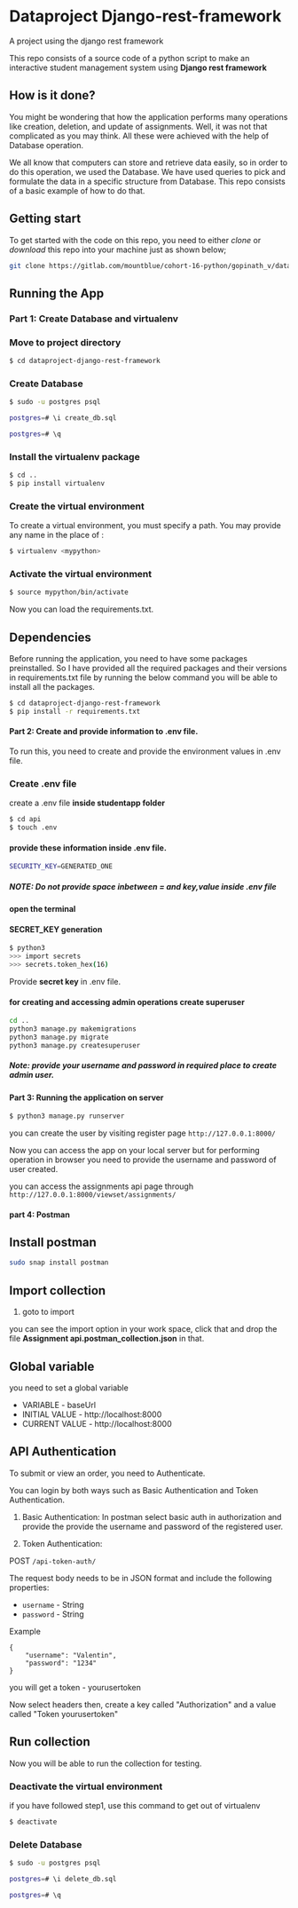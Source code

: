 # Dataproject Django-rest-framework

A project using the django rest framework

This repo consists of a source code of a python script to make an interactive student management system
using **Django rest framework**

## How is it done?

You might be wondering that how the application performs many operations like creation, deletion, and update of assignments. Well, it was not that complicated as you may think. All these were achieved with the help of Database operation. 

We all know that computers can store and retrieve data easily, so in order to do this operation, we used the Database. We have used queries to pick and formulate the data in a specific structure from Database. This repo consists of a basic example of how to do that.


## Getting start

To get started with the code on this repo, you need to either *clone* or *download* this repo into your machine just as shown below;

```bash
git clone https://gitlab.com/mountblue/cohort-16-python/gopinath_v/dataproject-django-rest-framework
```

## Running the App

### Part 1: Create Database and virtualenv

### Move to project directory
```bash
$ cd dataproject-django-rest-framework
```

### Create Database
```bash
$ sudo -u postgres psql
```

```bash
postgres=# \i create_db.sql
```

```bash
postgres=# \q
```

### Install the virtualenv package
```bash
$ cd ..
$ pip install virtualenv
```
### Create the virtual environment
To create a virtual environment, you must specify a path. You may provide any name in the place of <mypython>:
```bash
$ virtualenv <mypython>
```
  
### Activate the virtual environment
```bash
$ source mypython/bin/activate
```

Now you can load the requirements.txt.
## Dependencies

Before running the application, you need to have some packages preinstalled. So I have provided all the required packages and their versions in requirements.txt file by running the below command you will be able to install all the packages.

```bash
$ cd dataproject-django-rest-framework
$ pip install -r requirements.txt
```

#### Part 2: Create and provide information to .env file.

To run this, you need to create and provide the environment values in .env file.

### Create .env file
create a .env file **inside studentapp folder**

```bash
$ cd api
$ touch .env
```
#### provide these information inside .env file.

```bash
SECURITY_KEY=GENERATED_ONE
```
##### NOTE: Do not provide space inbetween = and key,value inside .env file

#### open the terminal

#### SECRET_KEY generation

```bash
$ python3
>>> import secrets
>>> secrets.token_hex(16)
```
Provide **secret key** in .env file. 

#### for creating and accessing admin operations create superuser

```bash
cd ..
python3 manage.py makemigrations
python3 manage.py migrate
python3 manage.py createsuperuser
```
##### Note: provide your username and password in required place to create admin user.

#### Part 3: Running the application on server

```bash
$ python3 manage.py runserver

```

you can create the user by visiting register page ```http://127.0.0.1:8000/```

Now you can access the app on your local server but for performing operation in browser you need to provide the username and password of user created.

you can access the assignments api page through ```http://127.0.0.1:8000/viewset/assignments/```
#### part 4: Postman
## Install postman
```bash
sudo snap install postman
```
## Import collection ##
1. goto to import

you can see the import option in your work space, click that and drop the file
**Assignment api.postman_collection.json** in that.

## Global variable ##

you need to set a global variable 

* VARIABLE - baseUrl
* INITIAL VALUE - http://localhost:8000
* CURRENT VALUE - http://localhost:8000

## API Authentication ##

To submit or view an order, you need to Authenticate.

You can login by both ways such as Basic Authentication and Token Authentication.

1. Basic Authentication:
In postman select basic auth in authorization and provide the provide the username 
and password of the registered user.  

2. Token Authentication:
    
POST `/api-token-auth/`
    
The request body needs to be in JSON format and include the following properties:
- `username` - String
- `password` - String
    
Example
```
{
    "username": "Valentin",
    "password": "1234"
}
```

you will get a token - yourusertoken

Now select headers then, create a key called "Authorization" and a value 
called "Token yourusertoken"

## Run collection ##
Now you will be able to run the collection for testing.

### Deactivate the virtual environment
if you have followed step1, use this command to get out of virtualenv
```bash
$ deactivate

```
### Delete Database
```bash
$ sudo -u postgres psql
```

```bash
postgres=# \i delete_db.sql
```

```bash
postgres=# \q
```
